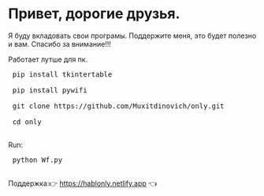 #  Привет, дорогие друзья.
 Я буду вкладовать  свои програмы. Поддержите меня, это будет полезно и вам. Спасибо за внимание!!!


Работает лутше для пк.

<pre>
 pip install tkintertable
 
 pip install pywifi
 
 git clone https://github.com/Muxitdinovich/only.git
 
 cd only
 </pre>
 
 Run:
 
 <pre>
 python Wf.py
 </pre>
 
 Поддержка:👉 https://hablonly.netlify.app 👈
